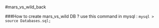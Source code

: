 #mars_vs_wild_back


###How to create mars_vs_wild DB ?
use this command in mysql : 
```mysql > source Databases.sql;```
